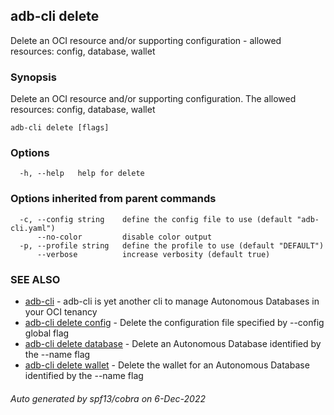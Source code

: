 ## adb-cli delete

Delete an OCI resource and/or supporting configuration - allowed resources: config, database, wallet

### Synopsis

Delete an OCI resource and/or supporting configuration.
The allowed resources: config, database, wallet

```
adb-cli delete [flags]
```

### Options

```
  -h, --help   help for delete
```

### Options inherited from parent commands

```
  -c, --config string    define the config file to use (default "adb-cli.yaml")
      --no-color         disable color output
  -p, --profile string   define the profile to use (default "DEFAULT")
      --verbose          increase verbosity (default true)
```

### SEE ALSO

* [adb-cli](adb-cli.md)	 - adb-cli is yet another cli to manage Autonomous Databases in your OCI tenancy
* [adb-cli delete config](adb-cli_delete_config.md)	 - Delete the configuration file specified by --config global flag
* [adb-cli delete database](adb-cli_delete_database.md)	 - Delete an Autonomous Database identified by the --name flag
* [adb-cli delete wallet](adb-cli_delete_wallet.md)	 - Delete the wallet for an Autonomous Database identified by the --name flag

###### Auto generated by spf13/cobra on 6-Dec-2022
